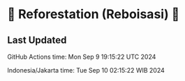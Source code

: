 
# 🌳 Reforestation (Reboisasi) 🌲

## Last Updated

GitHub Actions time: Mon Sep  9 19:15:22 UTC 2024

Indonesia/Jakarta time: Tue Sep 10 02:15:22 WIB 2024
